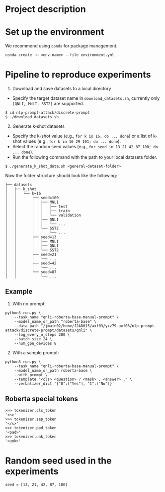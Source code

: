 # Project description

# Set up the environment
We recommend using `conda` for package management.
```
conda create -n <env-name> --file environment.yml
```

# Pipeline to reproduce experiments
1. Download and save datasets to a local directory
- Specify the target dataset name in `download_datasets.sh`, currently only `[QNLI, MNLI, SST2]` are supported.
```
$ cd nlp-prompt-attack/discrete-prompt
$ ./download_datasets.sh
```
2. Generate k-shot datasets
- Specify the k-shot value (e.g., `for k in 16; do ... done`) or a list of k-shot values (e.g., `for k in 16 29 101; do ... done`).
- Select the random seed values (e.g., `for seed in 13 21 42 87 100; do ... done`).
- Run the following command with the path to your local datasets folder.
```
$ ./generate_k_shot_data.sh <general-dataset-folder>
```
Now the folder structure should look like the following:
```
├── datasets
│   ├── k_shot
│   │   └── k=16
│   │       ├── seed=100
│   │       │   ├── MNLI
│   │       │   │   ├── test
│   │       │   │   ├── train
│   │       │   │   └── validation
│   │       │   ├── QNLI
│   │       │   │   └── ...
│   │       │   └── SST2
│   │       │       └── ...
│   │       ├── seed=13
│   │       │   ├── MNLI
│   │       │   ├── QNLI
│   │       │   └── SST2
│   │       ├── seed=21
│   │       │   └── ...
│   │       ├── seed=42
│   │       │   └── ...
│   │       └── seed=87
│   │           └── ...
```
## Example
1. With no prompt:
```
python3 run.py \
    --task_name "qnli-roberta-base-manual-prompt" \
    --model_name_or_path "roberta-base" \
    --data_path "/jmain02/home/J2AD015/axf03/yxz79-axf03/nlp-prompt-attack/discrete-prompt/datasets/qnli" \
    --log_every_n_steps 200 \
    --batch_size 24 \
    --num_gpu_devices 8
```
2. With a sample prompt:
```
python3 run.py \
    --task_name "qnli-roberta-base-manual-prompt" \
    --model_name_or_path roberta-base \
    --with_prompt \
    --template "<cls> <question> ? <mask> , <answer> ." \
    --verbalizer_dict '{"0":["Yes"], "1":["No"]}'
```
## Roberta special tokens
```
>>> tokenizer.cls_token
'<s>'
>>> tokenizer.sep_token
'</s>'
>>> tokenizer.pad_token
'<pad>'
>>> tokenizer.unk_token
'<unk>'
```

# Random seed used in the experiments
`seed = [13, 21, 42, 87, 100]`